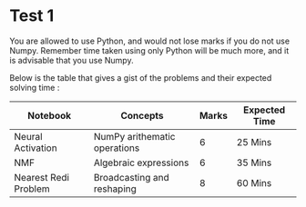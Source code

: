 # Test 1

You are allowed to use Python, and would not lose marks if you do not use Numpy. Remember time taken using only Python will be much more, and it is advisable that you use Numpy. 

Below is the table that gives a gist of the problems and their expected solving time :

|  Notebook | Concepts |  Marks |  Expected Time |
|---|---|---|---|
|  Neural Activation  | NumPy arithematic operations | 6 |  25 Mins  |
|  NMF |  Algebraic expressions | 6 |  35 Mins |
|  Nearest Redi Problem | Broadcasting and reshaping | 8 |  60 Mins |
